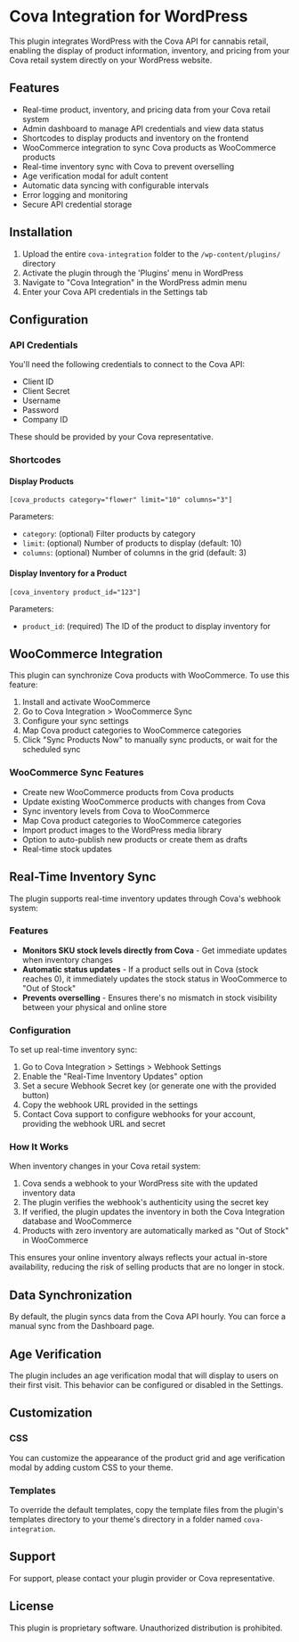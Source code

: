 # Cova Integration for WordPress

This plugin integrates WordPress with the Cova API for cannabis retail, enabling the display of product information, inventory, and pricing from your Cova retail system directly on your WordPress website.

## Features

- Real-time product, inventory, and pricing data from your Cova retail system
- Admin dashboard to manage API credentials and view data status
- Shortcodes to display products and inventory on the frontend
- WooCommerce integration to sync Cova products as WooCommerce products
- Real-time inventory sync with Cova to prevent overselling
- Age verification modal for adult content
- Automatic data syncing with configurable intervals
- Error logging and monitoring
- Secure API credential storage

## Installation

1. Upload the entire `cova-integration` folder to the `/wp-content/plugins/` directory
2. Activate the plugin through the 'Plugins' menu in WordPress
3. Navigate to "Cova Integration" in the WordPress admin menu
4. Enter your Cova API credentials in the Settings tab

## Configuration

### API Credentials

You'll need the following credentials to connect to the Cova API:

- Client ID
- Client Secret
- Username
- Password
- Company ID

These should be provided by your Cova representative.

### Shortcodes

#### Display Products

```
[cova_products category="flower" limit="10" columns="3"]
```

Parameters:
- `category`: (optional) Filter products by category
- `limit`: (optional) Number of products to display (default: 10)
- `columns`: (optional) Number of columns in the grid (default: 3)

#### Display Inventory for a Product

```
[cova_inventory product_id="123"]
```

Parameters:
- `product_id`: (required) The ID of the product to display inventory for

## WooCommerce Integration

This plugin can synchronize Cova products with WooCommerce. To use this feature:

1. Install and activate WooCommerce
2. Go to Cova Integration > WooCommerce Sync
3. Configure your sync settings
4. Map Cova product categories to WooCommerce categories
5. Click "Sync Products Now" to manually sync products, or wait for the scheduled sync

### WooCommerce Sync Features

- Create new WooCommerce products from Cova products
- Update existing WooCommerce products with changes from Cova
- Sync inventory levels from Cova to WooCommerce
- Map Cova product categories to WooCommerce categories
- Import product images to the WordPress media library
- Option to auto-publish new products or create them as drafts
- Real-time stock updates

## Real-Time Inventory Sync

The plugin supports real-time inventory updates through Cova's webhook system:

### Features

- **Monitors SKU stock levels directly from Cova** - Get immediate updates when inventory changes
- **Automatic status updates** - If a product sells out in Cova (stock reaches 0), it immediately updates the stock status in WooCommerce to "Out of Stock"
- **Prevents overselling** - Ensures there's no mismatch in stock visibility between your physical and online store

### Configuration

To set up real-time inventory sync:

1. Go to Cova Integration > Settings > Webhook Settings
2. Enable the "Real-Time Inventory Updates" option
3. Set a secure Webhook Secret key (or generate one with the provided button)
4. Copy the webhook URL provided in the settings
5. Contact Cova support to configure webhooks for your account, providing the webhook URL and secret

### How It Works

When inventory changes in your Cova retail system:

1. Cova sends a webhook to your WordPress site with the updated inventory data
2. The plugin verifies the webhook's authenticity using the secret key
3. If verified, the plugin updates the inventory in both the Cova Integration database and WooCommerce
4. Products with zero inventory are automatically marked as "Out of Stock" in WooCommerce

This ensures your online inventory always reflects your actual in-store availability, reducing the risk of selling products that are no longer in stock.

## Data Synchronization

By default, the plugin syncs data from the Cova API hourly. You can force a manual sync from the Dashboard page.

## Age Verification

The plugin includes an age verification modal that will display to users on their first visit. This behavior can be configured or disabled in the Settings.

## Customization

### CSS

You can customize the appearance of the product grid and age verification modal by adding custom CSS to your theme.

### Templates

To override the default templates, copy the template files from the plugin's templates directory to your theme's directory in a folder named `cova-integration`.

## Support

For support, please contact your plugin provider or Cova representative.

## License

This plugin is proprietary software. Unauthorized distribution is prohibited. 